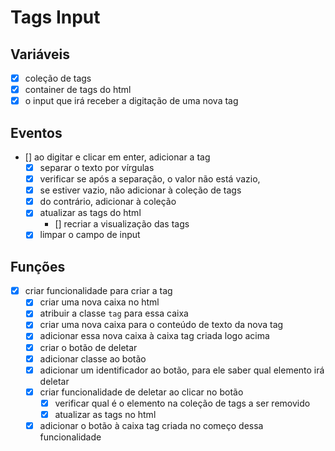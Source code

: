 # Tags Input

## Variáveis

- [x] coleção de tags 
- [x] container de tags do html
- [x] o input que irá receber a digitação de uma nova tag

## Eventos

- [] ao digitar e clicar em enter, adicionar a tag
    - [x] separar o texto por vírgulas
    - [x] verificar se após a separação, o valor não está vazio, 
    - [x] se estiver vazio, não adicionar à coleção de tags
    - [x] do contrário, adicionar à coleção
    - [x] atualizar as tags do html
        - [] recriar a visualização das tags
    - [x] limpar o campo de input

## Funções

- [x] criar funcionalidade para criar a tag
    - [x] criar uma nova caixa no html
    - [x] atribuir a classe `tag` para essa caixa
    - [x] criar uma nova caixa para o conteúdo de texto da nova tag
    - [x] adicionar essa nova caixa à caixa tag criada logo acima
    - [x] criar o botão de deletar
    - [x] adicionar classe ao botão
    - [x] adicionar um identificador ao botão, para ele saber qual elemento irá deletar
    - [x] criar funcionalidade de deletar ao clicar no botão
        - [x] verificar qual é o elemento na coleção de tags a ser removido
        - [x] atualizar as tags no html
    - [x] adicionar o botão à caixa tag criada no começo dessa funcionalidade
